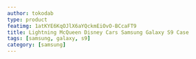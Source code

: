 ```yaml
---
author: tokodab
type: product
featimg: 1atKYE6KqOJlX6aYQckmEiOvO-BCcaFT9
title: Lightning McQueen Disney Cars Samsung Galaxy S9 Case
tags: [samsung, galaxy, s9]
category: [samsung]
---
```


